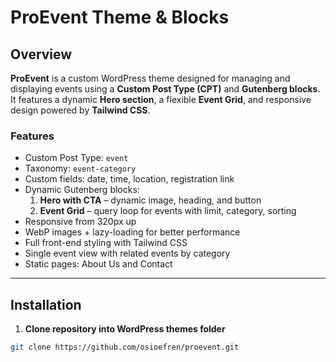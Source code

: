 # ProEvent Theme & Blocks

## Overview
**ProEvent** is a custom WordPress theme designed for managing and displaying events using a **Custom Post Type (CPT)** and **Gutenberg blocks**.  
It features a dynamic **Hero section**, a flexible **Event Grid**, and responsive design powered by **Tailwind CSS**.

### Features
- Custom Post Type: `event`
- Taxonomy: `event-category`
- Custom fields: date, time, location, registration link
- Dynamic Gutenberg blocks:
  1. **Hero with CTA** – dynamic image, heading, and button
  2. **Event Grid** – query loop for events with limit, category, sorting
- Responsive from 320px up
- WebP images + lazy-loading for better performance
- Full front-end styling with Tailwind CSS
- Single event view with related events by category
- Static pages: About Us and Contact

---

## Installation

1. **Clone repository into WordPress themes folder**
```bash
git clone https://github.com/osioefren/proevent.git
